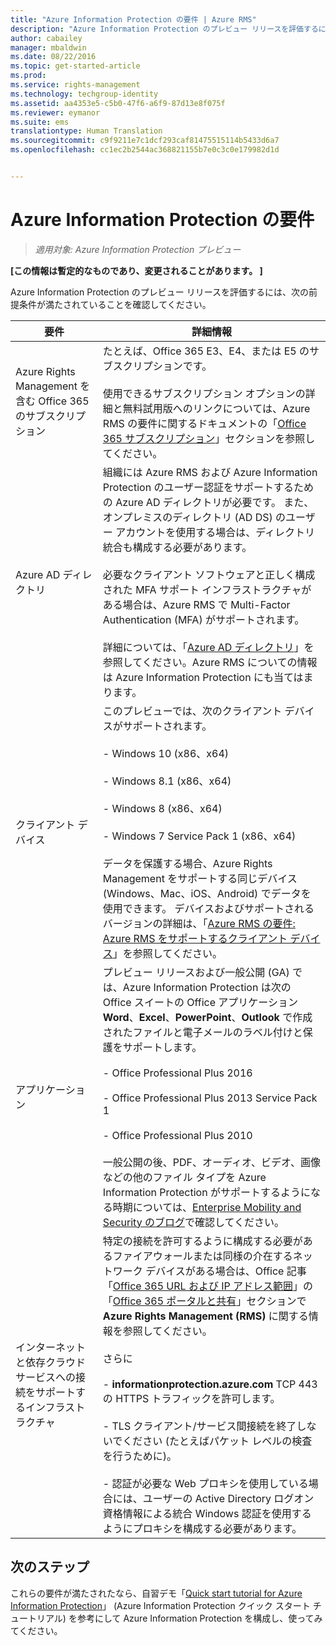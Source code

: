 ```yaml
---
title: "Azure Information Protection の要件 | Azure RMS"
description: "Azure Information Protection のプレビュー リリースを評価するには、次の前提条件が満たされていることを確認してください。"
author: cabailey
manager: mbaldwin
ms.date: 08/22/2016
ms.topic: get-started-article
ms.prod: 
ms.service: rights-management
ms.technology: techgroup-identity
ms.assetid: aa4353e5-c5b0-47f6-a6f9-87d13e8f075f
ms.reviewer: eymanor
ms.suite: ems
translationtype: Human Translation
ms.sourcegitcommit: c9f9211e7c1dcf293caf81475515114b5433d6a7
ms.openlocfilehash: cc1ec2b2544ac368821155b7e0c3c0e179982d1d


---
```


# Azure Information Protection の要件

>*適用対象: Azure Information Protection プレビュー*

**[この情報は暫定的なものであり、変更されることがあります。 ]**

Azure Information Protection のプレビュー リリースを評価するには、次の前提条件が満たされていることを確認してください。 

|要件|詳細情報|
|---------------|--------------------|
|Azure Rights Management を含む Office 365 のサブスクリプション|たとえば、Office 365 E3、E4、または E5 のサブスクリプションです。<br /><br />使用できるサブスクリプション オプションの詳細と無料試用版へのリンクについては、Azure RMS の要件に関するドキュメントの「[Office 365 サブスクリプション](../get-started/requirements-subscriptions.md#office-365-subscription)」セクションを参照してください。|
|Azure AD ディレクトリ|組織には Azure RMS および Azure Information Protection のユーザー認証をサポートするための Azure AD ディレクトリが必要です。 また、オンプレミスのディレクトリ (AD DS) のユーザー アカウントを使用する場合は、ディレクトリ統合も構成する必要があります。<br /><br />必要なクライアント ソフトウェアと正しく構成された MFA サポート インフラストラクチャがある場合は、Azure RMS で Multi-Factor Authentication (MFA) がサポートされます。<br /><br />詳細については、「[Azure AD ディレクトリ](../get-started/requirements-azure-ad.md)」を参照してください。Azure RMS についての情報は Azure Information Protection にも当てはまります。|
|クライアント デバイス|このプレビューでは、次のクライアント デバイスがサポートされます。<br /><br />- Windows 10 (x86、x64)<br /><br />- Windows 8.1 (x86、x64)<br /><br />- Windows 8 (x86、x64)<br /><br />- Windows 7 Service Pack 1 (x86、x64)<br /><br />データを保護する場合、Azure Rights Management をサポートする同じデバイス (Windows、Mac、iOS、Android) でデータを使用できます。 デバイスおよびサポートされるバージョンの詳細は、「[Azure RMS の要件: Azure RMS をサポートするクライアント デバイス](../get-started/requirements-client-devices.md)」を参照してください。|
|アプリケーション|プレビュー リリースおよび一般公開 (GA) では、Azure Information Protection は次の Office スイートの Office アプリケーション **Word**、**Excel**、**PowerPoint**、**Outlook** で作成されたファイルと電子メールのラベル付けと保護をサポートします。<br /><br />- Office Professional Plus 2016<br /><br />- Office Professional Plus 2013 Service Pack 1<br /><br />- Office Professional Plus 2010<br /><br />一般公開の後、PDF、オーディオ、ビデオ、画像などの他のファイル タイプを Azure Information Protection がサポートするようになる時期については、[Enterprise Mobility and Security のブログ](https://blogs.technet.microsoft.com/enterprisemobility/?product=azure-rights-management-services)で確認してください。|
|インターネットと依存クラウド サービスへの接続をサポートするインフラストラクチャ|特定の接続を許可するように構成する必要があるファイアウォールまたは同様の介在するネットワーク デバイスがある場合は、Office 記事「[Office 365 URL および IP アドレス範囲](https://support.office.com/en-US/article/Office-365-URLs-and-IP-address-ranges-8548a211-3fe7-47cb-abb1-355ea5aa88a2)」の「[Office 365 ポータルと共有](https://support.office.com/article/Office-365-URLs-and-IP-address-ranges-8548a211-3fe7-47cb-abb1-355ea5aa88a2#BKMK_Portal-identity)」セクションで **Azure Rights Management (RMS)** に関する情報を参照してください。<br /><br />さらに<br /><br />- **informationprotection.azure.com** TCP 443 の HTTPS トラフィックを許可します。<br /><br />- TLS クライアント/サービス間接続を終了しないでください (たとえばパケット レベルの検査を行うために)。 <br /><br />- 認証が必要な Web プロキシを使用している場合には、ユーザーの Active Directory ログオン資格情報による統合 Windows 認証を使用するようにプロキシを構成する必要があります。|

## 次のステップ

これらの要件が満たされたなら、自習デモ「[Quick start tutorial for Azure Information Protection](infoprotect-quick-start-tutorial.md)」 (Azure Information Protection クイック スタート チュートリアル) を参考にして Azure Information Protection を構成し、使ってみてください。




<!--HONumber=Aug16_HO4-->


